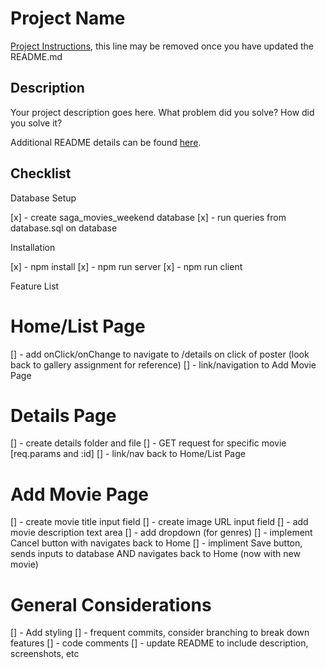 # Project Name

[Project Instructions](./INSTRUCTIONS.md), this line may be removed once you have updated the README.md

## Description

Your project description goes here. What problem did you solve? How did you solve it?

Additional README details can be found [here](https://github.com/PrimeAcademy/readme-template/blob/master/README.md).

## Checklist

Database Setup

[x] - create saga_movies_weekend database
[x] - run queries from database.sql on database

Installation

[x] - npm install
[x] - npm run server
[x] - npm run client

Feature List

# Home/List Page
[] - add onClick/onChange to navigate to /details on click of poster (look back to gallery assignment for reference)
[] - link/navigation to Add Movie Page

# Details Page
[] - create details folder and file
[] - GET request for specific movie [req.params and :id] 
[] - link/nav back to Home/List Page

# Add Movie Page
[] - create movie title input field
[] - create image URL input field
[] - add movie description text area
[] - add dropdown (for genres)
[] - implement Cancel button with navigates back to Home
[] - impliment Save button, sends inputs to database AND navigates back to Home (now with new movie)

# General Considerations
[] - Add styling
[] - frequent commits, consider branching to break down features
[] - code comments
[] - update README to include description, screenshots, etc
